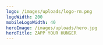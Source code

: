 ```yaml
---
logo: /images/uploads/logo-rm.png
logoWidth: 200
mobileLogoWidth: 40
heroImage: /images/uploads/hero.jpg
heroTitle: ZAPP YOUR HUNGER
---
```

